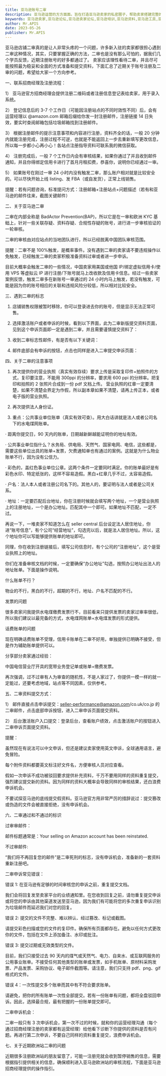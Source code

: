 ```yaml
---
title: 亚马逊账号二审
description: 亚马逊运营的方方面面。旨在打造亚马逊卖家的私密圈子，帮助卖家搭建完整的企业内训体系。
keywords: 亚马逊卖家,亚马逊论坛,亚马逊卖家论坛,亚马逊培训,亚马逊资料,亚马逊工具,亚马逊跨境电商,跨境电商卖家,跨境电商平台,跨境电商培训,跨境电商知识
author: Mr.APIS
date: 2023-05-26
publisher: Mr.APIS
---
```


亚马逊店铺二审真的是让人非常头疼的一个问题，许多新入驻的卖家都很担心遇到二审这种情况，其实，只要掌握正确的方法，二审也是没有那么可怕的，据我们几个学员反馈，近期注册账号的好多都通过了。 卖家应该理性看待二审，并且尽可能按照最为稳妥和全面的方式准备和提交资料，下面汇总了近期关于账号注册及二审的问题，希望给大家一个方向参考。

一、联系招商经理及注册流程：

1） 亚马逊官方招商经理会提供注册二维码或者注册信息登记表给卖家，用于录入系统。

2） 登记信息后的 3-7 个工作日（可能因注册站点的不同时效性不同）后，会有运营经理以 @amazon.com 邮箱后缀给你发一封注册邮件，注册链接 14 日失效，要实时查阅邮箱包括垃圾邮箱找到注册邮件。

3） 根据注册邮件的提示注意事项和内容进行注册，资料齐全的话，一般 20 分钟内就能注册完成，注册过程不可逆，也就是不能返回上一步去重新填写更改信息，所以每一步都小心再小心！各站点注册指导资料可联系我的微信获取。

4） 注册完成后，一般 7 个工作日内会有审核结果，如果你通过了并且收到邮件通知，并且你得绑定信用卡进行了首月月租扣费，恭喜你，说明你已经通过一审。

5） 如果账号在刚过一审 24 小时内没有触发二审，那么账户相对就是比较安全的。可以尽快开始上线 listing、发 FBA（或自发货），正常上线销售。

提醒：若有问题咨询，标准提问方式：注册邮箱+注册站点+问题描述（若有和亚马逊的邮件往来，截图关键邮件）

二、关于亚马逊二审

二审在内部全称是 BadActor Prevention(BAP)，所以它是在一审和欧洲 KYC 基础上，针对一些关联存疑、资料存疑、合规性存疑的账号，进行进一步审核验证的一轮审核。

二审的审核由对应站点的当地团队进行，所以已经脱离中国团队审核范围。

提醒：二审不是 100%触发，是概率事件。没有遇到二审的卖家请不要违规操作以免触发，已经触发二审的卖家积极准备资料过审或者进一步申诉。

目前大概率会触发二审的一些情况，中国卖家用美国或他国 IP/绑定虚拟信用卡/使用 VPS 等虚拟云 IP 进行注册/下账号就马上改收款及信用卡信息。经过一些卖家案例反馈，触发二审多在新账号一审通过的 24 小时内马上触发，若没有触发，可能是因为你的账号相应的关联和违规风险分较低，所以相对比较安全。

三、遇到二审的标志

1. 店铺销售权限被暂时移除，你可以登录进去你的账号，但是显示无法正常可售。

2. 选择激活账户或者申诉的时候，看到以下界面，此为二审新版提交资料页面，见到这个申诉页面即一定是遇到二审，并且需要谨慎提交资料了：

3. 收到二审标志性邮件，有是否有以下关键词：

4. 邮件底部会有申诉的按钮，点击也同样是进入二审提交申诉页面：

四、关于二审的注意事项

1. 再次提供你的营业执照（真实有效存续）要求上传是采取复印件+拍照件的方式，复印要注意，不能用 300ppi 的分辨率，要求用 600 ppi 的分辨率。把复印和拍照的 2 张照片合成到一份 pdf 文档上传。 营业执照的红章一定要清楚，如果不清楚会界定为作假，所以副本章如果不清楚，请再上传正本，或者电子版的营业执照。

2. 再次提供法人身份证。

3. 重点：公共事业单位账单（真实有效可查）。用大白话讲就是法人或者公司名下的水电煤网账单。

· 距离你提交日，90 天内的账单，日期越新鲜越能证明你的地址有效。

· 公共事业单位指什么？水务局、供电局、天然气、国家电网、电信，这些都是，需要这些单位出具的账单+发票，欠费通知单也有通过的案例。这就是为什么物业账单不行，因为没有公信力。

· 彩色的，盖红色事业单位公章。这两个条件一定要同时满足。你的账单最好是有彩色水印、特定纸张的，这样不容易造假。黑白+红章几乎不过，太容易造假。

· 户名：法人本人或者注册公司名下的。其他人的，要证明与法人或者是公司关系。

· 地址：一定要匹配后台地址，你在注册时候就会填写两个地址，一个是营业执照上的注册地址，一个是办公地址。匹配其中一个即可。如果地址不匹配，一定不过。

再说一下，一堆卖家不知道怎么在 seller central 后台设定法人居住地址，你进“账号信息”，有个公司“经营地址”，勾选完以后，就是法人居住地址。所以，这个地址你可以写能够提供账单的地址即可。

同理，你在收到注册链接后，填写公司信息时，有个公司的“注册地址”，这个是营业执照上的地址。

你们在准备审核文档的时候，一定要确保“办公地址”勾选，按照办公地址出法人的地址账单。下面是操作说明。

什么账单不行？

物业的不行，黑白的不行，超期的不行，地址、户名不匹配的不行。

发票的问题

很多卖家问我提供水电煤缴费发票行不，目前看来只提供发票的卖家过审率很低，所以我们建议以最完备的方式，水电煤网账单+水电煤发票的形式提供。

话费账单的问题

现在明确话费账单不受理，信用卡账单在二审不好用，单独提供已明确不接受，但是作为辅助账单提供可以。

分享部分卖家通过经验：

中国电信营业厅开具的宽带业务登记单或账单+缴费发票。

再次强调，过不过审有人为审查的随机性，不是人家过了，你提供一模一样的就一定能过，还要考虑地域，站点等不同因素，仅供参考。

五、二审资料提交方式：

1） 邮件直接点击申诉提交：seller-performance@amazon.com/co.uk/co.jp 的二审邮件，点击底部申诉按钮，进入二审申诉页面提交资料。

2） 后台激活账户入口提交：登录后台，查看账户绩效，点击激活账户的按钮进入二审申诉页面提交资料。

提醒：

虽然现在有说法可以中文申诉，但还是建议卖家使用英文申诉，全球通用语言，避免冒险。

每个附件资料都要英文标注好文件名，方便审核人员对应查看。

假如一次申诉不成功被驳回要求提供补充资料，千万不要用同样的资料重复提交，强烈建议提交新的资料。因为同样的资料大概率会导致同样的审核结果，还白浪费申诉机会。

不要试探亚马逊的底线提交假资料。亚马逊官方用非常严厉的措辞说过：提交篡改或伪造的文件会被直接拒绝，没有申诉机会。

六、二审通过和不通过的标识

过审审邮件：

邮件标题通常是：Your selling on Amazon account has been reinstated.

不过审邮件:

“我们将不再回复您的邮件”是二审死刑的标志，没有申诉机会，准备新的一套资料重新注册吧。

二审申诉常见错误：

错误 1: 在亚马逊有足够的时间审核您的申诉之前，重复提交文档。

我们会将回复发至卖家平台的业绩通知里。在您收到回复之前，请勿重复提交申诉或将您的申诉由其他渠道发送至亚马逊。因为我们有可能将您的多次重复申诉识别为垃圾邮件而延迟我们对您的回复。

错误 2: 提交的文件不完整、难以辨认、经过篡改、标记或截图。

请提交彩色扫描或您的文件的复印件。确保所有页面都存在。避免以任何方式更改你的文件，包括在文件上添加备注、水印或批注。

错误 3: 提交过期或无效类型的文件。

目前，我们只接受过去 90 天内的煤气或天然气、电力、自来水、或互联网服务的公用事业账单。不接受任何其他类型的账单或发票，如手机账单、原材料采购发票、产品发票、采购协议、电子邮件截图等。请注意，我们只支持 pdf、png、gif 格式的文件。

错误 4：一次性提交多个账单而其中有不符合要求账单。

请避免，把你的所有账单一次性全部提交。若有一份账单有问题，都将全盘驳回申诉。因此，选择最合规，最有把握的一份账单提交即可。

二审申诉机会：

二审一般只有 3 次申诉机会，第一次不过的时候，就和你的运营经理沟通（每个通过招商经理注册的卖家都有运营经理）给他看下诊断下你提供的资料是否有问题。再进行第二次申诉，不要自己同样的资料重复提交，浪费申诉机会。

七、关于近期欧洲站二审的问题

近期很多注册欧洲站的朋友留意了，可能一注册完就会收到暂停销售的信息，需要根据指引提供相关的信息，确保顺利进入亚马逊欧洲站的审核流程，下面是亚马逊招商经理提供的操作指引。
